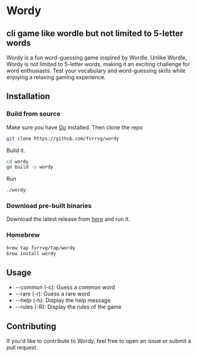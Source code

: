 # Wordy
## cli game like wordle but not limited to 5-letter words

Wordy is a fun word-guessing game inspired by Wordle. Unlike Wordle, Wordy is not limited to 5-letter words, making it an exciting challenge for word enthusiasts. Test your vocabulary and word-guessing skills while enjoying a relaxing gaming experience.

## Installation

### Build from source
Make sure you have [Go](https://golang.org/) installed. Then
clone the repo
```sh
git clone https://github.com/fvrrvg/wordy
```
Build it.

```sh
cd wordy
go build -o wordy
```

Run

```sh
./wordy
```
### Download pre-built binaries
Download the latest release from [here](https://github.com/fvrrvg/wordy/releases/) and run it.
### Homebrew
```sh
brew tap fvrrvg/tap/wordy
brew install wordy
```

## Usage
* --common (-c): Guess a common word
* --rare (-r): Guess a rare word
* --help (-h): Display the help message
* --rules (-R): Display the rules of the game

## Contributing
If you'd like to contribute to Wordy, feel free to open an issue or submit a pull request.
